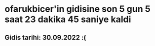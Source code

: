 # ofarukbicer'in gidisine son 5 gun 5 saat 23 dakika 45 saniye kaldi

## Gidis tarihi: 30.09.2022 :(